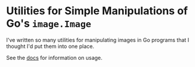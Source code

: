 Utilities for Simple Manipulations of Go's `image.Image`
========================================================

I've written so many utilities for manipulating images in Go programs that I
thought I'd put them into one place.

See the [docs](https://pkg.go.dev/github.com/yalue/image_utils) for information
on usage.
